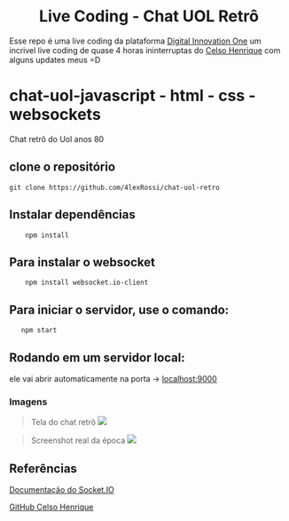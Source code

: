<h1 align="center">Live Coding - Chat UOL Retrô</h1>

Esse repo é uma live coding da plataforma 
[Digital Innovation One](https://digitalinnovation.one/sign-up?ref=QFX2ZVP4RU)
um incrivel live coding de quase 4 horas ininterruptas do [Celso Henrique](https://www.linkedin.com/in/devfrontend/) com alguns updates meus =D


# chat-uol-javascript - html - css - websockets
Chat retrô do Uol anos 80

## clone o repositório 

`git clone https://github.com/4lexRossi/chat-uol-retro`

## Instalar dependências
```
    npm install
```

## Para instalar o websocket
```
    npm install websocket.io-client
```

## Para iniciar o servidor, use o comando:
```
   npm start
```

## Rodando em um servidor local:

ele vai abrir automaticamente na porta -> [localhost:9000](http://localhost:9000/)


### Imagens

> Tela do chat retrô
![](https://imgur.com/GCaNyb1.jpg)



> Screenshot real da época
![](https://imgur.com/OJ1E1Vi.jpg)



## Referências
[Documentação do Socket.IO](https://socket.io)

[GitHub Celso Henrique](https://github.com/celso-henrique/)
